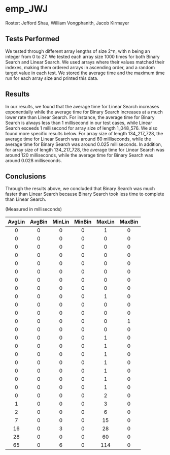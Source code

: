 # emp_JWJ
Roster: Jefford Shau, William Vongphanith, Jacob Kirmayer

## Tests Performed ##
  We tested through different array lengths of size 2^n, with n being an integer from 0 to 27. We tested each array size 1000 times for both Binary Search and Linear Search. We used arrays where their values matched their indexes, making them ordered arrays in ascending order, and a random target value in each test. We stored the average time and the maximum time run for each array size and printed this data.

## Results ##
  In our results, we found that the average time for Linear Search increases exponentially while the average time for Binary Search increases at a much lower rate than Linear Search. For instance, the average time for Binary Search is always less than 1 millisecond in our test cases, while Linear Search exceeds 1 millisecond for array size of length 1_048_576. We also found more specific results below. For array size of length 134_217_728, the average time for Linear Search was around 60 milliseconds, while the average time for Binary Search was around 0.025 milliseconds. In addition, for array size of length 134_217_728, the average time for Linear Search was around 120 milliseconds, while the average time for Binary Search was around 0.028 milliseconds. 

## Conclusions ##
  Through the results above, we concluded that Binary Search was much faster than Linear Search because Binary Search took less time to complete than Linear Search.

(Measured in milliseconds)

**AvgLin**|**AvgBin**|**MinLin**|**MinBin**|**MaxLin**|**MaxBin**
:-----:|:-----:|:-----:|:-----:|:-----:|:-----:
0|0|0|0|1|0
0|0|0|0|0|0
0|0|0|0|0|0
0|0|0|0|0|0
0|0|0|0|0|0
0|0|0|0|0|0
0|0|0|0|0|0
0|0|0|0|0|0
0|0|0|0|1|0
0|0|0|0|0|0
0|0|0|0|0|0
0|0|0|0|0|1
0|0|0|0|0|0
0|0|0|0|1|0
0|0|0|0|1|0
0|0|0|0|1|0
0|0|0|0|1|0
0|0|0|0|1|0
0|0|0|0|1|0
0|0|0|0|1|0
0|0|0|0|2|0
1|0|0|0|3|0
2|0|0|0|6|0
7|0|0|0|15|0
16|0|3|0|28|0
28|0|0|0|60|0
65|0|6|0|114|0